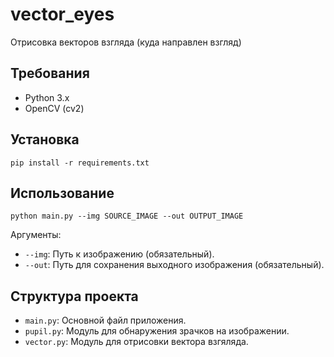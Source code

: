 # vector_eyes

Отрисовка векторов взгляда (куда направлен взгляд)

## Требования

- Python 3.x
- OpenCV (cv2)


## Установка

   ```
   pip install -r requirements.txt
   ```

## Использование

```
python main.py --img SOURCE_IMAGE --out OUTPUT_IMAGE 
```


Аргументы:
- `--img`: Путь к  изображению (обязательный).
- `--out`: Путь для сохранения выходного изображения (обязательный).


## Структура проекта

- `main.py`: Основной файл приложения.
- `pupil.py`: Модуль для обнаружения зрачков на изображении.
- `vector.py`: Модуль для отрисовки вектора взгяляда.

 
